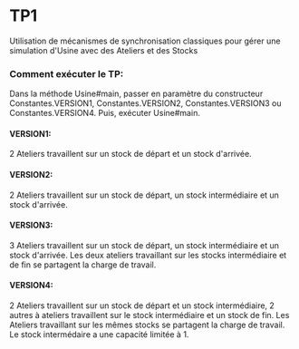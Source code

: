 # TP1
Utilisation de mécanismes de synchronisation classiques pour gérer une simulation d'Usine avec des Ateliers et des Stocks

### Comment exécuter le TP:
Dans la méthode Usine#main, passer en paramètre du constructeur Constantes.VERSION1, Constantes.VERSION2, Constantes.VERSION3 ou Constantes.VERSION4.
Puis, exécuter Usine#main.

#### VERSION1:
2 Ateliers travaillent sur un stock de départ et un stock d'arrivée. 

#### VERSION2:
2 Ateliers travaillent sur un stock de départ, un stock intermédiaire et un stock d'arrivée.

#### VERSION3:
3 Ateliers travaillent sur un stock de départ, un stock intermédiaire et un stock d'arrivée.
Les deux ateliers travaillant sur les stocks intermédiaire et de fin se partagent la charge de travail.

#### VERSION4: 
2 Ateliers travaillent sur un stock de départ et un stock intermédiaire, 2 autres à ateliers travaillent sur le stock intermédiaire et un stock de fin.
Les Ateliers travaillant sur les mêmes stocks se partagent la charge de travail.
Le stock intermédaire a une capacité limitée à 1.
